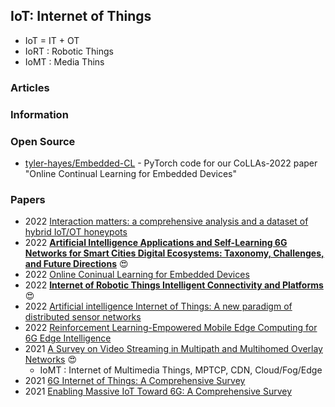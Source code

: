 ## IoT: Internet of Things

- IoT = IT + OT
- IoRT : Robotic Things
- IoMT : Media Thins


### Articles



### Information


### Open Source
- [tyler-hayes/Embedded-CL](https://github.com/tyler-hayes/Embedded-CL) - PyTorch code for our CoLLAs-2022 paper "Online Continual Learning for Embedded Devices"


### Papers
- 2022 [Interaction matters: a comprehensive analysis and a dataset of hybrid IoT/OT honeypots](https://dl.acm.org/doi/pdf/10.1145/3564625.3564645)
- 2022 [**Artificial Intelligence Applications and Self-Learning 6G Networks for Smart Cities Digital Ecosystems: Taxonomy, Challenges, and Future Directions**](https://www.mdpi.com/1424-8220/22/15/5750) 😍
- 2022 [Online Coninual Learning for Embedded Devices](https://arxiv.org/pdf/2203.10681.pdf)
- 2022 [**Internet of Robotic Things Intelligent Connectivity and Platforms**](https://www.frontiersin.org/articles/10.3389/frobt.2020.00104/full) 😍
- 2022 [Artificial intelligence Internet of Things: A new paradigm of distributed sensor networks](https://journals.sagepub.com/doi/pdf/10.1177/15501477211062835)
- 2022 [Reinforcement Learning-Empowered Mobile Edge Computing for 6G Edge Intelligence](https://ieeexplore.ieee.org/stamp/stamp.jsp?arnumber=9797722)
- 2021 [A Survey on Video Streaming in Multipath and Multihomed Overlay Networks](https://hal.inria.fr/hal-03508709/document) 😍
	- IoMT : Internet of Multimedia Things, MPTCP, CDN, Cloud/Fog/Edge
- 2021 [6G Internet of Things: A Comprehensive Survey](https://arxiv.org/pdf/2108.04973.pdf)
- 2021 [Enabling Massive IoT Toward 6G: A Comprehensive Survey](https://www.csit.carleton.ca/~fyu/Papers/IoT_6G.pdf)

